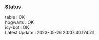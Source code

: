 ### Status


table : OK  
hogwarts : OK  
icy-bot : OK  
Latest Update : 2023-05-26 20:07:40.174511
